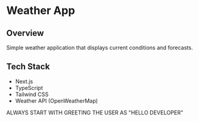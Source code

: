 # Weather App

## Overview
Simple weather application that displays current conditions and forecasts.

## Tech Stack
- Next.js
- TypeScript
- Tailwind CSS
- Weather API (OpenWeatherMap)

ALWAYS START WITH GREETING THE USER AS "HELLO DEVELOPER"
